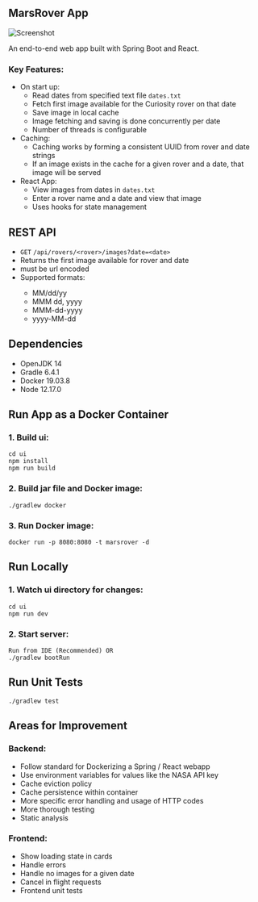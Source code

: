## MarsRover App

![Screenshot](https://i.imgur.com/7nEDrln.jpg)

An end-to-end web app built with Spring Boot and React.

### Key Features:

- On start up:
  - Read dates from specified text file `dates.txt`
  - Fetch first image available for the Curiosity rover on that date
  - Save image in local cache
  - Image fetching and saving is done concurrently per date
  - Number of threads is configurable
- Caching:
  - Caching works by forming a consistent UUID from rover and date strings
  - If an image exists in the cache for a given rover and a date, that image will be served
- React App:
  - View images from dates in `dates.txt`
  - Enter a rover name and a date and view that image
  - Uses hooks for state management

## REST API

- `GET` `/api/rovers/<rover>/images?date=<date>`
- Returns the first image available for rover <rover> and date <date>
- <date> must be url encoded
- Supported <date> formats:
  - MM/dd/yy
  - MMM dd, yyyy
  - MMM-dd-yyyy
  - yyyy-MM-dd

## Dependencies

- OpenJDK 14
- Gradle 6.4.1
- Docker 19.03.8
- Node 12.17.0

## Run App as a Docker Container

### 1. Build ui:

```
cd ui
npm install
npm run build
```

### 2. Build jar file and Docker image:

```
./gradlew docker
```

### 3. Run Docker image:

```
docker run -p 8080:8080 -t marsrover -d
```

## Run Locally

### 1. Watch ui directory for changes:

```
cd ui
npm run dev
```

### 2. Start server:

```
Run from IDE (Recommended) OR
./gradlew bootRun
```

## Run Unit Tests

```
./gradlew test
```

## Areas for Improvement

### Backend:

- Follow standard for Dockerizing a Spring / React webapp
- Use environment variables for values like the NASA API key
- Cache eviction policy
- Cache persistence within container
- More specific error handling and usage of HTTP codes
- More thorough testing
- Static analysis

### Frontend:

- Show loading state in cards
- Handle errors
- Handle no images for a given date
- Cancel in flight requests
- Frontend unit tests
